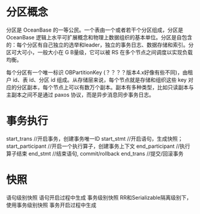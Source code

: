 
# 分区概念
分区是 OceanBase 的一等公民。一个表由一个或者若干个分区组成，分区是 OceanBase 逻辑上水平可扩展概念和物理上数据组织的基本单位。分区是自包含的：每个分区有自己独立的选举和leader，独立的事务日志、数据存储和索引。分区可大可小，一般大小在 G B量级，它可以被 RS 在多个节点之间调度以实现负载均衡。

每个分区有一个唯一标识 OBPartitionKey (？？？？版本4.x好像有些不同)，由租户 id、表 id、分区 id 组成。从存储层来说，每个节点就是存储和组织这些 key 对应的分区副本，每个节点上可以有数万个副本。副本有多种类型，比如只读副本与主副本之间不是通过 paxos 协议，而是异步消息同步事务日志。

# 事务执行
start_trans //开启事务，创建事务唯一ID
start_stmt  //开启语句，生成快照；
start_participant //开启一个执行算子，创建事务上下文
end_participant   //执行算子结束
end_stmt           //结束语句, commit/rollback
end_trans           //提交/回滚事务


# 快照
语句级别快照
    语句开启过程中生成
事务级别快照
    RR和Serializable隔离级别下，使用事务级别快照
    事务开启过程中生成

